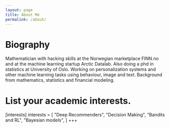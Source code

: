 ```yaml
---
layout: page
title: About Me
permalink: /about/
---
```


# Biography

Mathematician with hacking skills at the Norwegian marketplace FINN.no and at the machine learning startup Arctic Datalab. 
Also doing a phd in statistics at University of Oslo. 
Working on personalization systems and other machine learning tasks using behaviour, image and text. 
Background from mathematics, statistics and financial modeling.

# List your academic interests.
[interests]
  interests = [
    "Deep Recommenders",
    "Decision Making",
    "Bandits and RL",
    "Bayesian models",
  ]
+++